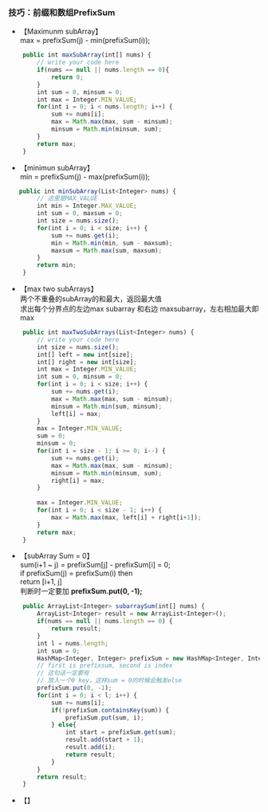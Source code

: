 ### 技巧：前缀和数组PrefixSum <br>
- 【Maximunm subArray】  <br>
max = prefixSum(j) - min(prefixSum(i));
```javascript
    public int maxSubArray(int[] nums) {
        // write your code here
        if(nums == null || nums.length == 0){
            return 0;
        }
        int sum = 0, minsum = 0;
        int max = Integer.MIN_VALUE;
        for(int i = 0; i < nums.length; i++) {
            sum += nums[i];
            max = Math.max(max, sum - minsum);
            minsum = Math.min(minsum, sum);
        }
        return max;
    }
```
- 【minimun subArray】<br>
min = prefixSum(j) - max(prefixSum(i));
```javascript
   public int minSubArray(List<Integer> nums) {
        // 这里是MAX_VALUE
        int min = Integer.MAX_VALUE;
        int sum = 0, maxsum = 0;
        int size = nums.size();
        for(int i = 0; i < size; i++) {
            sum += nums.get(i);
            min = Math.min(min, sum - maxsum);
            maxsum = Math.max(sum, maxsum);
        }
        return min;
    }
```
- 【max two subArrays】<br>
两个不重叠的subArray的和最大，返回最大值 <br>
求出每个分界点的左边max subarray 和右边 maxsubarray，左右相加最大即max <br>
```javascript
    public int maxTwoSubArrays(List<Integer> nums) {
        // write your code here
        int size = nums.size();
        int[] left = new int[size];
        int[] right = new int[size];
        int max = Integer.MIN_VALUE;
        int sum = 0, minsum = 0;
        for(int i = 0; i < size; i++) {
            sum += nums.get(i);
            max = Math.max(max, sum - minsum);
            minsum = Math.min(sum, minsum);
            left[i] = max;
        }
        max = Integer.MIN_VALUE;
        sum = 0;
        minsum = 0;
        for(int i = size - 1; i >= 0; i--) {
            sum += nums.get(i);
            max = Math.max(max, sum - minsum);
            minsum = Math.min(minsum, sum);
            right[i] = max;
        }
        
        max = Integer.MIN_VALUE;
        for(int i = 0; i < size - 1; i++) {
            max = Math.max(max, left[i] + right[i+1]);
        }
        return max;
    }
```
- 【subArray Sum = 0】<br>
sum(i+1 ~ j) = prefixSum[j] - prefixSum[i] = 0; <br>
if prefixSum(j) = prefixSum(i) then  <br>
return [i+1, j] <br>
判断时一定要加  **prefixSum.put(0, -1);**
```javascript
    public ArrayList<Integer> subarraySum(int[] nums) {
        ArrayList<Integer> result = new ArrayList<Integer>();
        if(nums == null || nums.length == 0) {
            return result;
        }
        int l = nums.length;
        int sum = 0;
        HashMap<Integer, Integer> prefixSum = new HashMap<Integer, Integer>();
        // first is prefixsum, second is index
        // 这句话一定要有
        // 放入一个0 key，这样sum = 0的时候会触发else
        prefixSum.put(0, -1);
        for(int i = 0; i < l; i++) {
            sum += nums[i];
            if(!prefixSum.containsKey(sum)) {
                prefixSum.put(sum, i);
            } else{
                int start = prefixSum.get(sum);
                result.add(start + 1);
                result.add(i);
                return result;
            }
        }
        return result;
    }
```
- 【】
